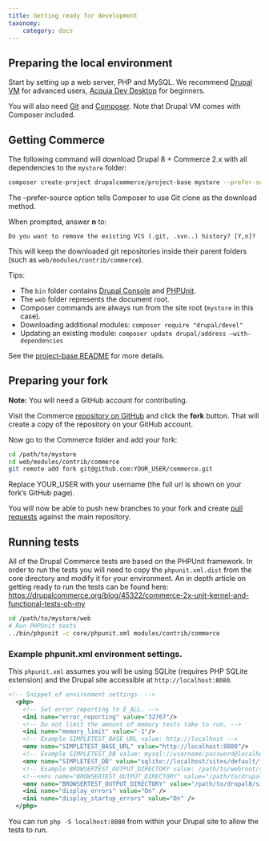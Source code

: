 ```yaml
---
title: Getting ready for development
taxonomy:
    category: docs
---
```



## Preparing the local environment

Start by setting up a web server, PHP and MySQL. We recommend [Drupal VM] for
advanced users, [Acquia Dev Desktop] for beginners.

You will also need [Git] and [Composer]. Note that Drupal VM comes with Composer included.

## Getting Commerce

The following command will download Drupal 8 + Commerce 2.x with all
dependencies to the `mystore` folder:

```bash
composer create-project drupalcommerce/project-base mystore --prefer-source --stability dev
```

The –prefer-source option tells Composer to use Git clone as the download method.

When prompted, answer **n** to:

```text
Do you want to remove the existing VCS (.git, .svn..) history? [Y,n]?
```

This will keep the downloaded git repositories inside their parent folders (such
as `web/modules/contrib/commerce`).

Tips:

-  The `bin` folder contains [Drupal Console] and [PHPUnit].
-  The `web` folder represents the document root.
-  Composer commands are always run from the site root (`mystore` in this case).
-  Downloading additional modules: `composer require "drupal/devel"`
-  Updating an existing module: `composer update drupal/address –with-dependencies`

See the [project-base README] for more details.

## Preparing your fork

**Note:** You will need a GitHub account for contributing.

Visit the Commerce [repository on GitHub] and click the **fork** button. That
will create a copy of the repository on your GitHub account.

Now go to the Commerce folder and add your fork:

```bash
cd /path/to/mystore
cd web/modules/contrib/commerce
git remote add fork git@github.com:YOUR_USER/commerce.git
```

Replace YOUR\_USER with your username (the full url is shown on your
fork’s GitHub page).

You will now be able to push new branches to your fork and create [pull requests]
against the main repository.

## Running tests

All of the Drupal Commerce tests are based on the PHPUnit framework. In
order to run the tests you will need to copy the `phpunit.xml.dist`
from the core directory and modify it for your environment. An in depth
article on getting ready to run the tests can be found here:
<https://drupalcommerce.org/blog/45322/commerce-2x-unit-kernel-and-functional-tests-oh-my>

```bash
cd /path/to/mystore/web
# Run PHPUnit tests
../bin/phpunit -c core/phpunit.xml modules/contrib/commerce
```

### Example **phpunit.xml** environment settings.

This `phpunit.xml` assumes you will be using SQLite (requires PHP SQLite extension) and
the Drupal site accessible at `http://localhost:8080`.

```xml
<!-- Snippet of environment settings. -->
  <php>
    <!-- Set error reporting to E_ALL. -->
    <ini name="error_reporting" value="32767"/>
    <!-- Do not limit the amount of memory tests take to run. -->
    <ini name="memory_limit" value="-1"/>
    <!-- Example SIMPLETEST_BASE_URL value: http://localhost -->
    <env name="SIMPLETEST_BASE_URL" value="http://localhost:8080"/>
    <!-- Example SIMPLETEST_DB value: mysql://username:password@localhost/databasename#table_prefix -->
    <env name="SIMPLETEST_DB" value="sqlite://localhost/sites/default/files/.ht.sqlite"/>
    <!-- Example BROWSERTEST_OUTPUT_DIRECTORY value: /path/to/webroot/sites/simpletest/browser_output -->
    <!--<env name="BROWSERTEST_OUTPUT_DIRECTORY" value="/path/to/drupal8/sites/simpletest/browser_output"/>-->
    <env name="BROWSERTEST_OUTPUT_DIRECTORY" value="/path/to/drupal8/sites/simpletest/browser_output"/>
    <ini name="display_errors" value="On" />
    <ini name="display_startup_errors" value="On" />
  </php>
```

You can run `php -S localhost:8080` from within your Drupal site to allow the tests to run.

[Drupal VM]: http://www.drupalvm.com/
[Acquia Dev Desktop]: https://www.acquia.com/products-services/dev-desktop
[Git]: https://git-scm.com/
[Composer]: https://getcomposer.org/doc/00-intro.rst#installation-linux-unix-osx
[Drupal Console]: https://drupalconsole.com
[PHPUnit]: https://phpunit.de/
[project-base README]: https://github.com/drupalcommerce/project-base/blob/8.x/README.md
[repository on GitHub]: https://github.com/drupalcommerce/commerce
[pull requests]: https://help.github.com/articles/using-pull-requests
